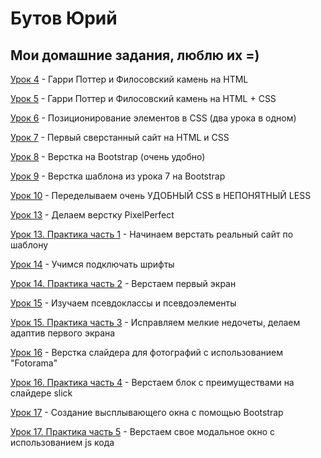 # Бутов Юрий
## Мои домашние задания, люблю их =)


[Урок 4](https://butov-yuriy.github.io/Modul-1-Lesson-4/ "Урок 4") - Гарри Поттер и Филосовский камень на HTML

[Урок 5](https://butov-yuriy.github.io/Modul-2-Lesson-5/ "Урок 5") - Гарри Поттер и Филосовский камень на HTML + CSS

[Урок 6](https://butov-yuriy.github.io/Modul-2-Lesson-6/ "Урок 6") - Позиционирование элементов в CSS (два урока в одном)

[Урок 7](https://butov-yuriy.github.io/Modul-3-Lesson-7/ "Урок 7") - Первый сверстанный сайт на HTML и CSS 

[Урок 8](https://butov-yuriy.github.io/Modul-3-Lesson-8/ "Урок 8") - Верстка на Bootstrap (очень удобно)

[Урок 9](https://butov-yuriy.github.io/Modul-3-Lesson-9/ "Урок 9") - Верстка шаблона из урока 7 на Bootstrap

[Урок 10](https://github.com/butov-yuriy/butov-yuriy.github.io/tree/master/Modul-3-Lesson-10 "Урок 10") - Переделываем очень УДОБНЫЙ CSS в НЕПОНЯТНЫЙ LESS 

[Урок 13](https://butov-yuriy.github.io/Modul-5-Lesson-13/ "Урок 13") - Делаем верстку PixelPerfect

[Урок 13. Практика часть 1](https://butov-yuriy.github.io/Modul-5-lesson-13-Practic/ "Урок 13. Практика часть 1") - Начинаем верстать реальный сайт по шаблону

[Урок 14](https://butov-yuriy.github.io/Modul-5-Lesson-14/ "Урок 14") - Учимся подключать шрифты

[Урок 14. Практика часть 2](https://butov-yuriy.github.io/Modul-5-Lesson-14-Practice/ "Урок 14. Практика часть 2") - Верстаем первый экран

[Урок 15](https://butov-yuriy.github.io/Modul-5-Lesson-15/ "Урок 15") - Изучаем псевдоклассы и псевдоэлементы

[Урок 15. Практика часть 3](https://butov-yuriy.github.io/Modul-5-Lesson-15-Practice/ "Урок 15. Практика часть 3") - Исправляем мелкие недочеты, делаем адаптив первого экрана

[Урок 16](https://butov-yuriy.github.io/Modul-5-Lesson-16/ "Урок 16") - Верстка слайдера для фотографий с использованием "Fotorama"

[Урок 16. Практика часть 4](https://butov-yuriy.github.io/Modul-5-Lesson-16-Practice/ "Урок 16. Практика часть 4") - Верстаем блок с преимуществами на слайдере slick

[Урок 17](https://butov-yuriy.github.io/Modul-5-Lesson-17/ "Урок 17") - Создание высплывающего окна с помощью Bootstrap

[Урок 17. Практика часть 5](https://butov-yuriy.github.io/Modul-5-Lesson-17-Practice/ "Урок 16. Практика часть 5") - Верстаем свое модальное окно с использованием js кода


